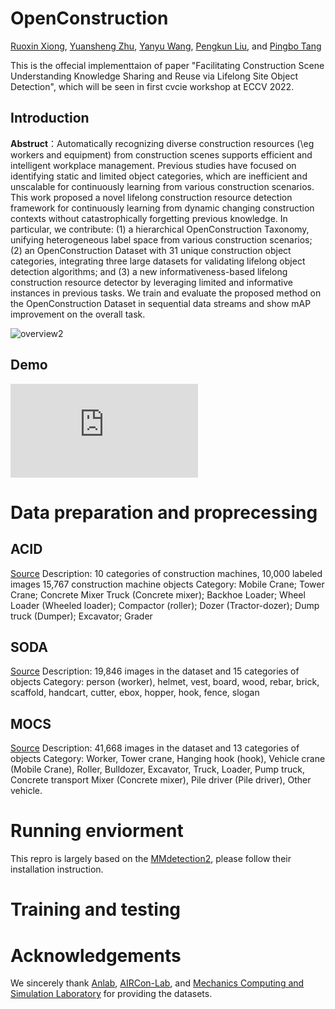 # OpenConstruction

[Ruoxin Xiong](https://www.linkedin.com/in/ruoxin-xiong-56773815b/), [Yuansheng Zhu](https://sites.google.com/view/yuz128/home), [Yanyu Wang](https://www.linkedin.com/in/yanyu-wang-984bb61b7/), [Pengkun Liu](https://www.linkedin.com/in/pengkunliu/), and [Pingbo Tang](https://sites.google.com/site/tangpingbo/)

This is the offecial implementtaion of paper "Facilitating Construction Scene Understanding Knowledge Sharing and Reuse via Lifelong Site Object Detection", which will be seen in first cvcie workshop at ECCV 2022. 

## Introduction

**Abstruct**：Automatically recognizing diverse construction resources (\eg workers and equipment) from construction scenes supports efficient and intelligent workplace management. Previous studies have focused on identifying static and limited object categories, which are inefficient and unscalable for continuously learning from various construction scenarios. This work proposed a novel lifelong construction resource detection framework for continuously learning from dynamic changing construction contexts without catastrophically forgetting previous knowledge. In particular, we contribute: (1) a hierarchical OpenConstruction Taxonomy, unifying heterogeneous label space from various construction scenarios; (2) an OpenConstruction Dataset with 31 unique construction object categories, integrating three large datasets for validating lifelong object detection algorithms; and (3) a new informativeness-based lifelong construction resource detector by leveraging limited and informative instances in previous tasks. We train and evaluate the proposed method on the OpenConstruction Dataset in sequential data streams and show mAP improvement on the overall task.

![overview2](https://user-images.githubusercontent.com/43504654/183323676-1d70bd4c-3282-489c-9239-5d48d8f6df61.png)

## Demo
![vis.pdf](https://github.com/YUZ128pitt/OpenConstruction/files/9278163/vis.pdf)

# Data preparation and proprecessing

## ACID
[Source](https://www.acidb.ca/)
Description: 10 categories of construction machines, 10,000 labeled images
15,767 construction machine objects
Category: Mobile Crane; Tower Crane; Concrete Mixer Truck (Concrete mixer); Backhoe Loader; Wheel Loader (Wheeled loader); Compactor (roller); Dozer (Tractor-dozer); Dump truck (Dumper); Excavator; Grader

## SODA
[Source](https://scut-scet-academic.oss-cn-guangzhou.aliyuncs.com/SODA/2022.2/VOCv1.zip) 
Description: 19,846 images in the dataset and 15 categories of objects
Category: person (worker), helmet, vest, board, wood, rebar, brick, scaffold, handcart, cutter, ebox, hopper, hook, fence, slogan

## MOCS
[Source](http://www.anlab340.com/Archives/IndexArctype/index/t_id/17.html)
Description: 41,668 images in the dataset and 13 categories of objects
Category: Worker, Tower crane, Hanging hook (hook), Vehicle crane (Mobile Crane), Roller, Bulldozer, Excavator, Truck, Loader, Pump truck, Concrete transport Mixer (Concrete mixer), Pile driver (Pile driver), Other vehicle.



# Running enviorment
This repro is largely based on the [MMdetection2](https://github.com/open-mmlab/mmdetection), please follow their installation instruction.

# Training and testing

# Acknowledgements
We sincerely thank [Anlab](http://www.anlab340.com), [AIRCon-Lab](https://profsckang.wixsite.com/uofa-rlab), and [Mechanics Computing and Simulation Laboratory](https://linjiarui.net/en/) for providing the datasets.  
